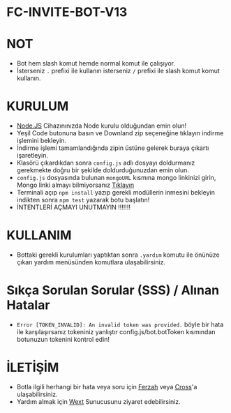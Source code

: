 # FC-INVITE-BOT-V13

# NOT
* Bot hem slash komut hemde normal komut ile çalışıyor.
* İsterseniz `.` prefixi ile kullanın isterseniz `/` prefixi ile slash komut komut kullanın.

# KURULUM
* [Node.JS](https://nodejs.org/en/) Cihazınınızda Node kurulu olduğundan emin olun!
* Yeşil Code butonuna basın ve Downland zip seçeneğine tıklayın indirme işlemini bekleyin.
* İndirme işlemi tamamlandığında zipin üstüne gelerek buraya çıkartı işaretleyin.
* Klasörü çıkardıkdan sonra `config.js` adlı dosyayı doldurmanız gerekmekte doğru bir şekilde doldurduğunuzdan emin olun.
* `config.js` dosyasında bulunan `mongoURL` kısmına mongo linkinizi girin, Mongo linki almayı bilmiyorsanız [Tıklayın](https://www.youtube.com/watch?v=s_-gJn9GDus)
* Terminali açıp `npm install` yazıp gerekli modüllerin inmesini bekleyin indikten sonra `npm test` yazarak botu başlatın!
* İNTENTLERİ AÇMAYI UNUTMAYIN !!!!!!! 

# KULLANIM
* Bottaki gerekli kurulumları yaptıktan sonra `.yardım` komutu ile önünüze çıkan yardım menüsünden komutlara ulaşabilirsiniz.

# Sıkça Sorulan Sorular (SSS) / Alınan Hatalar
* `Error [TOKEN_INVALID]: An invalid token was provided.` böyle bir hata ile karşılaşırsanız tokeniniz yanlıştır config.js/bot.botToken kısmından botunuzun tokenini kontrol edin!

# İLETİŞİM
* Botla ilgili herhangi bir hata veya soru için [Ferzah](https://discord.com/users/564900904713846785) veya [Cross](https://discord.com/users/641256228101554188)'a ulaşabilirsiniz.
* Yardım almak için [Wext](discord.gg/2011) Sunucusunu ziyaret edebilirsiniz.
